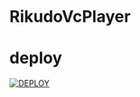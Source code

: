 # RikudoVcPlayer

# deploy 
[![DEPLOY](https://telegra.ph/file/eb96601d279cbbe5538f9.jpg)](https://heroku.com/deploy?template=https://github.com/aak0013/RikudoVcPlayer)
